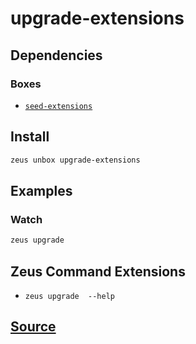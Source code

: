 
upgrade-extensions
====================







## Dependencies
### Boxes
* [`seed-extensions`](seed-extensions.md)




## Install
```bash
zeus unbox upgrade-extensions
```
## Examples
### Watch 
```bash
zeus upgrade
```

## Zeus Command Extensions
* ```zeus upgrade  --help```







## [Source](https://github.com/liquidapps-io/zeus-sdk/tree/master/boxes/groups/core/upgrade-extensions)
